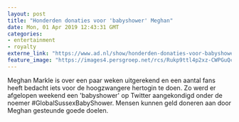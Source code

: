 ```yaml
---
layout: post
title: "Honderden donaties voor 'babyshower' Meghan"
date: Mon, 01 Apr 2019 12:43:31 GMT
categories: 
- entertainment 
- royalty 
externe_link: "https://www.ad.nl/show/honderden-donaties-voor-babyshower-meghan~ad03d184/"
feature_image: "https://images4.persgroep.net/rcs/Rukp9ttl4p2xz-CWPGuQco61FUA/diocontent/144531944/_fitwidth/400/?appId=21791a8992982cd8da851550a453bd7f&quality=0.7"
---
```


Meghan Markle is over een paar weken uitgerekend en een aantal fans heeft bedacht iets voor de hoogzwangere hertogin te doen. Zo werd er afgelopen weekend een 'babyshower' op Twitter aangekondigd onder de noemer #GlobalSussexBabyShower. Mensen kunnen geld doneren aan door Meghan gesteunde goede doelen.
